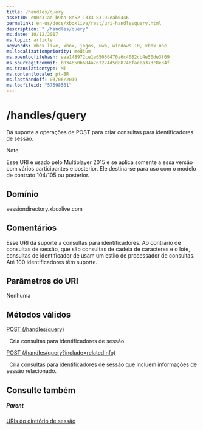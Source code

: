 ```yaml
---
title: /handles/query
assetID: e00d31ad-b9ba-8e52-1333-83192eab0446
permalink: en-us/docs/xboxlive/rest/uri-handlesquery.html
description: " /handles/query"
ms.date: 10/12/2017
ms.topic: article
keywords: xbox live, xbox, jogos, uwp, windows 10, xbox one
ms.localizationpriority: medium
ms.openlocfilehash: eaa148972ce1e65056470a6c4082cb4e50de3f09
ms.sourcegitcommit: b034650b684a767274d5d88746faeea373c8e34f
ms.translationtype: MT
ms.contentlocale: pt-BR
ms.lasthandoff: 03/06/2019
ms.locfileid: "57598561"
---
```

# <a name="handlesquery"></a>/handles/query
Dá suporte a operações de POST para criar consultas para identificadores de sessão. 

> [!NOTE] 
> Esse URI é usado pelo Multiplayer 2015 e se aplica somente a essa versão com vários participantes e posterior. Ele destina-se para uso com o modelo de contrato 104/105 ou posterior.  

 
<a id="ID4EQ"></a>

 
## <a name="domain"></a>Domínio
sessiondirectory.xboxlive.com  
<a id="ID4EV"></a>

 
## <a name="remarks"></a>Comentários
Esse URI dá suporte a consultas para identificadores. Ao contrário de consultas de sessão, que são consultas de cadeia de caracteres e o lote, consultas de identificador de usam um estilo de processador de consultas. Até 100 identificadores têm suporte.  
<a id="ID4E2"></a>

 
## <a name="uri-parameters"></a>Parâmetros do URI
 
Nenhuma   
<a id="ID4EEB"></a>

 
## <a name="valid-methods"></a>Métodos válidos

[POST (/handles/query)](uri-handlesquerypost.md)

&nbsp;&nbsp;Cria consultas para identificadores de sessão.

[POST (/handles/query?include=relatedInfo)](uri-handlesqueryincludepost.md)

&nbsp;&nbsp;Cria consultas para identificadores de sessão que incluem informações de sessão relacionado.
 
<a id="ID4EQB"></a>

 
## <a name="see-also"></a>Consulte também
 
<a id="ID4ESB"></a>

 
##### <a name="parent"></a>Parent 

[URIs do diretório de sessão](atoc-reference-sessiondirectory.md)

   